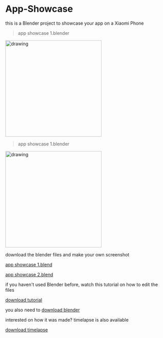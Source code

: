 
# App-Showcase
this is a Blender project to showcase your app on a Xiaomi Phone

> app showcase 1.blender
<img src="https://github.com/hedihadi/App-Showcase/raw/master/render%201.png" alt="drawing" width="300"/>

> app showcase 1.blender
<img src="https://github.com/hedihadi/App-Showcase/raw/master/render%202.png" alt="drawing" width="300"/>




download the blender files and make your own screenshot

[app showcase 1.blend](https://github.com/hedihadi/App-Showcase/raw/master/app%20showcase%201.blend)

[app showcase 2.blend](https://github.com/hedihadi/App-Showcase/raw/master/app%20showcase%202.blend)




if you haven't used Blender before, watch this tutorial on how to edit the files

[download tutorial](https://github.com/hedihadi/App-Showcase/raw/master/tutorial.mp4)

you also need to [download blender](https://www.blender.org/download/)




interested on how it was made? timelapse is also available

[download timelapse](https://github.com/hedihadi/App-Showcase/raw/master/timelapse.mp4)
